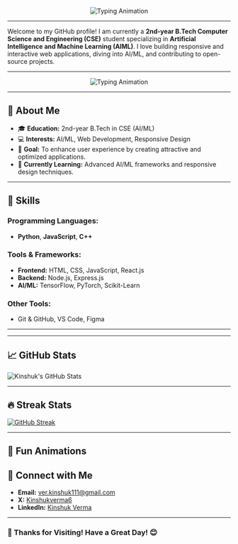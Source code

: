 <div align="center">

![Typing Animation](https://readme-typing-svg.herokuapp.com?font=Roboto+Mono&size=28&duration=4000&color=8A2BE2&center=true&vCenter=true&lines=Hi+there!+%F0%9F%91%8B+I'm+Kinshuk+Verma&stroke=FFFFFF&stroke-width=3)
</div>


---

Welcome to my GitHub profile! I am currently a **2nd-year B.Tech Computer Science and Engineering (CSE)** student specializing in **Artificial Intelligence and Machine Learning (AIML)**. I love building responsive and interactive web applications, diving into AI/ML, and contributing to open-source projects.

---

<div align="center">

![Typing Animation](https://readme-typing-svg.herokuapp.com?font=Roboto+Mono&size=22&duration=4000&color=F75C7E&center=true&vCenter=true&lines=Welcome+to+my+GitHub!;AI%2FML+Enthusiast;Web+Developer;Open-Source+Contributor)

</div>

---

## 🌟 About Me

- 🎓 **Education:** 2nd-year B.Tech in CSE (AI/ML)
- 💻 **Interests:** AI/ML, Web Development, Responsive Design
- 🎯 **Goal:** To enhance user experience by creating attractive and optimized applications.
- 🌱 **Currently Learning:** Advanced AI/ML frameworks and responsive design techniques.

---

## 🚀 Skills

### Programming Languages:
- **Python**, **JavaScript**, **C++**

### Tools & Frameworks:
- **Frontend:** HTML, CSS, JavaScript, React.js
- **Backend:** Node.js, Express.js
- **AI/ML:** TensorFlow, PyTorch, Scikit-Learn

### Other Tools:
- Git & GitHub, VS Code, Figma

---

---

## 📈 GitHub Stats

![Kinshuk's GitHub Stats](https://github-readme-stats.vercel.app/api?username=yourusername&show_icons=true&theme=radical)

---
## 🔥 Streak Stats

[![GitHub Streak](https://github-readme-streak-stats.herokuapp.com/?user=yourusername&theme=radical)](https://git.io/streak-stats)

---

## 🎉 Fun Animations


## 🤝 Connect with Me

- **Email:** [ver.kinshuk111@gmail.com](mailto:ver.kinshuk111@gmail.com)
- **X:** [Kinshukverma6](https://x.com/kinshukverma6?t=CPVPrkPW8iNNDAgpS_AzDg&s=09)
- **LinkedIn:** [Kinshuk Verma](https://www.linkedin.com/in/kinshuk-verma-54311931a?utm_source=share&utm_campaign=share_via&utm_content=profile&utm_medium=android_app)

---


### 🌟 Thanks for Visiting! Have a Great Day! 😊
